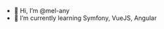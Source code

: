 - 👋 Hi, I’m @mel-any
- 🌱 I’m currently learning Symfony, VueJS, Angular

<!---
mel-any/mel-any is a ✨ special ✨ repository because its `README.md` (this file) appears on your GitHub profile.
You can click the Preview link to take a look at your changes.
--->
